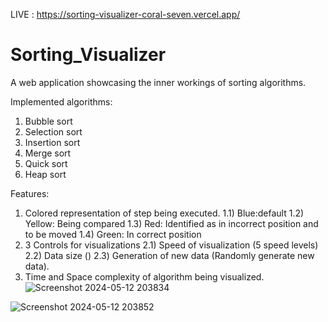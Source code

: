 LIVE : https://sorting-visualizer-coral-seven.vercel.app/ 



# Sorting_Visualizer

A web application showcasing the inner workings of sorting algorithms.

Implemented algorithms:
1) Bubble sort
2) Selection sort
3) Insertion sort
4) Merge sort
5) Quick sort
6) Heap sort

Features:
1) Colored representation of step being executed.
  1.1) Blue:default
  1.2) Yellow: Being compared
  1.3) Red: Identified as in incorrect position and to be moved
  1.4) Green: In correct position
2) 3 Controls for visualizations
  2.1) Speed of visualization (5 speed levels)
  2.2) Data size ()
  2.3) Generation of new data (Randomly generate new data).
4) Time and Space complexity of algorithm being visualized.
![Screenshot 2024-05-12 203834](https://github.com/Pradeep-62/sorting-visualizer/assets/86191551/37ae4ec9-77ec-4685-a28e-17d486c1e90e)

![Screenshot 2024-05-12 203852](https://github.com/Pradeep-62/sorting-visualizer/assets/86191551/17dc93ec-dd0b-453c-802f-3067eff7293a)

